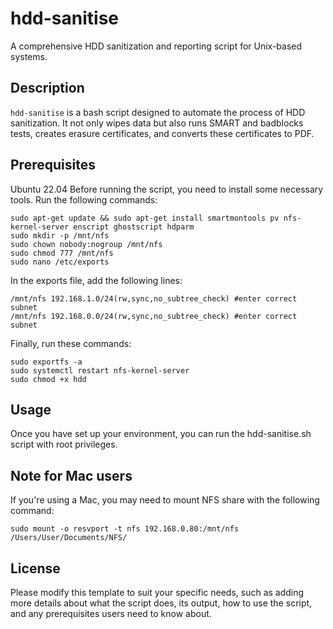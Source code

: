 # hdd-sanitise

A comprehensive HDD sanitization and reporting script for Unix-based systems.

## Description

`hdd-sanitise` is a bash script designed to automate the process of HDD sanitization. It not only wipes data but also runs SMART and badblocks tests, creates erasure certificates, and converts these certificates to PDF.

## Prerequisites

Ubuntu 22.04
Before running the script, you need to install some necessary tools. Run the following commands:

```
sudo apt-get update && sudo apt-get install smartmontools pv nfs-kernel-server enscript ghostscript hdparm
sudo mkdir -p /mnt/nfs
sudo chown nobody:nogroup /mnt/nfs
sudo chmod 777 /mnt/nfs
sudo nano /etc/exports
```

In the exports file, add the following lines:

```
/mnt/nfs 192.168.1.0/24(rw,sync,no_subtree_check) #enter correct subnet
/mnt/nfs 192.168.0.0/24(rw,sync,no_subtree_check) #enter correct subnet
```

Finally, run these commands:

```
sudo exportfs -a
sudo systemctl restart nfs-kernel-server
sudo chmod +x hdd
```

## Usage

Once you have set up your environment, you can run the hdd-sanitise.sh script with root privileges.

## Note for Mac users

If you're using a Mac, you may need to mount NFS share with the following command:

```
sudo mount -o resvport -t nfs 192.168.0.80:/mnt/nfs /Users/User/Documents/NFS/
```

## License

Please modify this template to suit your specific needs, such as adding more details about what the script does, its output, how to use the script, and any prerequisites users need to know about.
